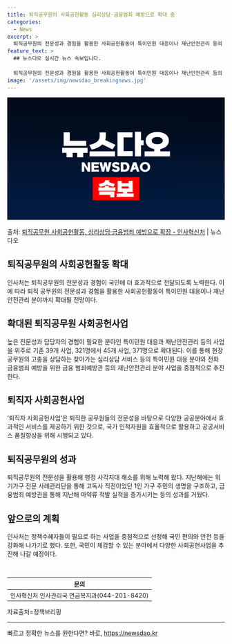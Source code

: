 ```yaml
---
title: 퇴직공무원의 사회공헌활동 심리상담·금융범죄 예방으로 확대 중
categories:
  - News
excerpt: >
  퇴직공무원의 전문성과 경험을 활용한 사회공헌활동이 특이민원 대응이나 재난안전관리 등의 분야까지 확대될 전망이…
feature_text: >
  ## 뉴스다오 실시간 뉴스 속보입니다.

  퇴직공무원의 전문성과 경험을 활용한 사회공헌활동이 특이민원 대응이나 재난안전관리 등의 분야까지 확대될 전망이…
image: '/assets/img/newsdao_breakingnews.jpg'
---
```


![뉴스다오 속보](/assets/img/newsdao_breakingnews.jpg)

<p>출처: <a href="https://newsdao.kr/2982" rel="dofollow">퇴직공무원 사회공헌활동, 심리상담·금융범죄 예방으로 확장 - 인사혁신처</a> | 뉴스다오</p>

<h2 data-ke-size="size26">퇴직공무원의 사회공헌활동 확대</h2>
<p data-ke-size="size16">인사처는 퇴직공무원의 전문성과 경험이 국민에 더 효과적으로 전달되도록 노력한다. 이에 따라 퇴직 공무원의 전문성과 경험을 활용한 사회공헌활동이 특이민원 대응이나 재난안전관리 분야까지 확대될 전망이다.</p>

<h2 data-ke-size="size26">확대된 퇴직공무원 사회공헌사업</h2>
<p data-ke-size="size16">높은 전문성과 담당자의 경험이 필요한 분야인 특이민원 대응과 재난안전관리 등의 사업을 위주로 기존 39개 사업, 321명에서 45개 사업, 371명으로 확대된다. 이를 통해 현장 공무원의 고충을 상담하는 찾아가는 심리상담 서비스 등의 특이민원 대응 분야와 전화 금융범죄 예방을 위한 금융 범죄예방관 등의 재난안전관리 분야 사업을 중점적으로 추진한다.</p>

<h2 data-ke-size="size26">퇴직자 사회공헌사업</h2>
<p data-ke-size="size16">‘퇴직자 사회공헌사업’은 퇴직한 공무원들의 전문성을 바탕으로 다양한 공공분야에서 효과적인 서비스를 제공하기 위한 것으로, 국가 인적자원을 효율적으로 활용하고 공공서비스 품질향상을 위해 시행되고 있다.</p>

<h2 data-ke-size="size26">퇴직공무원의 성과</h2>
<p data-ke-size="size16">퇴직공무원의 전문성을 활용해 행정 사각지대 해소를 위해 노력해 왔다. 지난해에는 위기가구 전문 사례관리단을 통해 고독사 직전이었던 1인 가구 주민의 생명을 구조하고, 금융범죄 예방관을 통해 지난해 마약류 적발 실적을 증가시키는 등의 성과를 거뒀다.</p>

<h2 data-ke-size="size26">앞으로의 계획</h2>
<p data-ke-size="size16">인사처는 정책수혜자들이 필요로 하는 사업을 중점적으로 선정해 국민 편의와 안전 등을 강화해 나가기로 했다. 또한, 국민이 체감할 수 있는 분야에서 다양한 사회공헌사업을 추진해 나갈 예정이다.</p>

<p data-ke-size="size16">&nbsp;</p>
<table>
<thead>
<tr>
<th style="text-align: center;">문의</th>
</tr>
</thead>
<tbody>
<tr>
<td style="text-align: center;">인사혁신처 인사관리국 연금복지과(044-201-8420)</td>
</tr>
</tbody>
</table>
<footer>자료출처=정책브리핑 </footer>
<p data-ke-size="size16"></p>
<hr> 

빠르고 정확한 뉴스를 원한다면? 바로, <a href="https://newsdao.kr" rel="dofollow">https://newsdao.kr</a>


    
